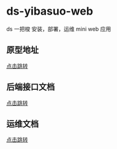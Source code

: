 # ds-yibasuo-web

ds 一把梭 安装，部署，运维 mini web 应用

## 原型地址

[点击跳转](http://121.36.110.148:22245/start_1.html)

## 后端接口文档

[点击跳转](./doc/backend)

## 运维文档

[点击跳转](./doc/devops)